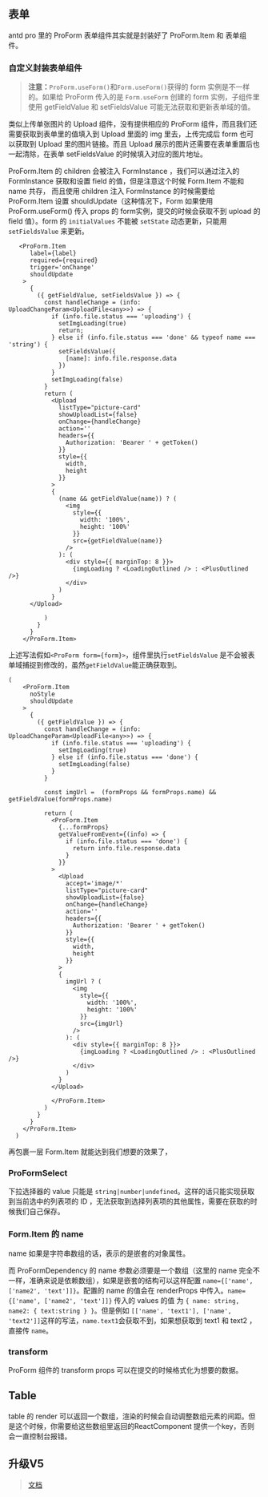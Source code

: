 ## 表单

antd pro 里的 ProForm 表单组件其实就是封装好了 ProForm.Item 和 表单组件。

### 自定义封装表单组件

> **注意：**`ProForm.useForm()`和`Form.useForm()`获得的 form 实例是不一样的。如果给 ProForm 传入的是 `Form.useForm` 创建的 form 实例，子组件里使用 getFieldValue 和 setFieldsValue 可能无法获取和更新表单域的值。

类似上传单张图片的 Upload 组件，没有提供相应的 ProForm 组件，而且我们还需要获取到表单里的值填入到 Upload 里面的 img 里去，上传完成后 form 也可以获取到 Upload 里的图片链接。而且 Upload 展示的图片还需要在表单重置后也一起清除，在表单 setFieldsValue 的时候填入对应的图片地址。

ProForm.Item 的 children 会被注入 FormInstance ，我们可以通过注入的 FormInstance 获取和设置 field 的值，但是注意这个时候 Form.Item 不能和 name 共存， 而且使用 children 注入 FormInstance  的时候需要给 ProForm.Item 设置 shouldUpdate（这种情况下，Form 如果使用 ProForm.useForm() 传入 props 的 form实例，提交的时候会获取不到 upload 的 field 值）。form 的 `initialValues` 不能被 `setState` 动态更新，只能用 `setFieldsValue` 来更新。

```tsx
   <ProForm.Item
      label={label}
      required={required}
      trigger='onChange'
      shouldUpdate
    >
      {
        ({ getFieldValue, setFieldsValue }) => {
          const handleChange = (info: UploadChangeParam<UploadFile<any>>) => {
            if (info.file.status === 'uploading') {
              setImgLoading(true)
              return;
            } else if (info.file.status === 'done' && typeof name === 'string') {
              setFieldsValue({
                [name]: info.file.response.data
              })
            }
            setImgLoading(false)
          }
          return (
            <Upload
              listType="picture-card"
              showUploadList={false}
              onChange={handleChange}
              action=''
              headers={{
                Authorization: 'Bearer ' + getToken()
              }}
              style={{
                width,
                height
              }}
            >
            {
              (name && getFieldValue(name)) ? (
                <img
                  style={{
                    width: '100%',
                    height: '100%'
                  }}
                  src={getFieldValue(name)}
                />
              ): (
                <div style={{ marginTop: 8 }}>
                  {imgLoading ? <LoadingOutlined /> : <PlusOutlined />}
                </div>
              )
            }
      </Upload>

          )
        }
      }
    </ProForm.Item>
```

上述写法假如`<ProForm form={form}>`，组件里执行`setFieldsValue` 是不会被表单域捕捉到修改的，虽然`getFieldValue`能正确获取到。

```tsx
(
    <ProForm.Item
      noStyle
      shouldUpdate
    >
      {
        ({ getFieldValue }) => {
          const handleChange = (info: UploadChangeParam<UploadFile<any>>) => {
            if (info.file.status === 'uploading') {
              setImgLoading(true)
            } else if (info.file.status === 'done') {
              setImgLoading(false)
            }
          }
          
          const imgUrl =  (formProps && formProps.name) && getFieldValue(formProps.name)
          
          return (
            <ProForm.Item
              {...formProps}
              getValueFromEvent={(info) => {
                if (info.file.status === 'done') {
                  return info.file.response.data
                }
              }}
            >
              <Upload
                accept='image/*'
                listType="picture-card"
                showUploadList={false}
                onChange={handleChange}
                action=''
                headers={{
                  Authorization: 'Bearer ' + getToken()
                }}
                style={{
                  width,
                  height
                }}
              >
              {
                imgUrl ? (
                  <img
                    style={{
                      width: '100%',
                      height: '100%'
                    }}
                    src={imgUrl}
                  />
                ): (
                  <div style={{ marginTop: 8 }}>
                    {imgLoading ? <LoadingOutlined /> : <PlusOutlined />}
                  </div>
                )
              }
            </Upload>

            </ProForm.Item>
          )
        }
      }
    </ProForm.Item>
  )
```

再包裹一层 Form.Item 就能达到我们想要的效果了，

### ProFormSelect

下拉选择器的 value 只能是 `string|number|undefined`。这样的话只能实现获取到当前选中的列表项的 ID ，无法获取到选择列表项的其他属性，需要在获取的时候我们自己保存。

### Form.Item 的 name

name 如果是字符串数组的话，表示的是嵌套的对象属性。

而 ProFormDependency 的 name 参数必须要是一个数组（这里的 name 完全不一样，准确来说是依赖数组），如果是嵌套的结构可以这样配置 `name={['name', ['name2', 'text']]}`。配置的 name 的值会在 renderProps 中传入。`name={['name', ['name2', 'text']]}` 传入的 values 的值 为 `{ name: string, name2: { text:string } }`。但是例如 `[['name', 'text1'], ['name', 'text2']]`这样的写法，`name.text1`会获取不到，如果想获取到 text1 和 text2 ，直接传 `name`。

### transform

ProForm 组件的 transform props 可以在提交的时候格式化为想要的数据。

## Table

table 的 render 可以返回一个数组，渲染的时候会自动调整数组元素的间距。但是这个时候，你需要给这些数组里返回的ReactComponent 提供一个key，否则会一直控制台报错。

## 升级V5

> [文档](https://beta-pro.ant.design/docs/upgrade-v5-cn#initialstate)

